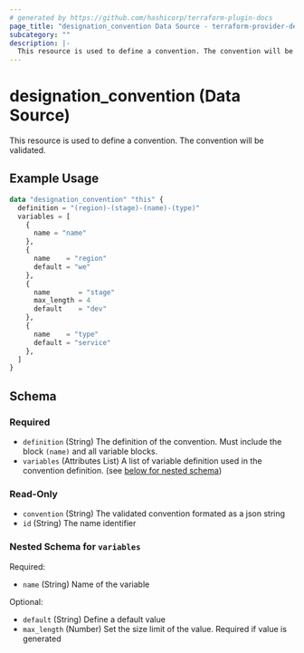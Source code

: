 ```yaml
---
# generated by https://github.com/hashicorp/terraform-plugin-docs
page_title: "designation_convention Data Source - terraform-provider-designation"
subcategory: ""
description: |-
  This resource is used to define a convention. The convention will be validated.
---
```


# designation_convention (Data Source)

This resource is used to define a convention. The convention will be validated.

## Example Usage

```terraform
data "designation_convention" "this" {
  definition = "(region)-(stage)-(name)-(type)"
  variables = [
    {
      name = "name"
    },
    {
      name    = "region"
      default = "we"
    },
    {
      name       = "stage"
      max_length = 4
      default    = "dev"
    },
    {
      name    = "type"
      default = "service"
    },
  ]
}
```

<!-- schema generated by tfplugindocs -->
## Schema

### Required

- `definition` (String) The definition of the convention. Must include the block `(name)` and all variable blocks.
- `variables` (Attributes List) A list of variable definition used in the convention definition. (see [below for nested schema](#nestedatt--variables))

### Read-Only

- `convention` (String) The validated convention formated as a json string
- `id` (String) The name identifier

<a id="nestedatt--variables"></a>
### Nested Schema for `variables`

Required:

- `name` (String) Name of the variable

Optional:

- `default` (String) Define a default value
- `max_length` (Number) Set the size limit of the value. Required if value is generated
